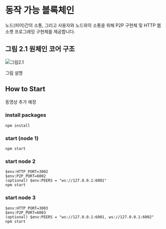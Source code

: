 # 동작 가능 블록체인
노드(피어)간의 소통, 그리고 사용자와 노드와의 소통을 위해 P2P 구현체 및 HTTP 웹소켓 프로그래밍 구현체를 제공합니다.

## 그림 2.1 원체인 코어 구조
![그림2.1](https://github.com/JOYUJEONG/onechain/blob/master/2_drivable/images/2-1.png)

그림 설명

## How to Start
동영상 추가 예정   

### install packages
```
npm install
```
### start (node 1)
```
npm start
```
### start node 2
```
$env:HTTP_PORT=3002
$env:P2P_PORT=6002
(optional) $env:PEERS = "ws://127.0.0.1:6001"
npm start
```
### start node 3
```
$env:HTTP_PORT=3003
$env:P2P_PORT=6003
(optional) $env:PEERS = "ws://127.0.0.1:6001, ws://127.0.0.1:6002"
npm start
```
